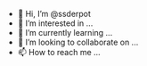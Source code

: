 - 👋 Hi, I’m @ssderpot
- 👀 I’m interested in ...
- 🌱 I’m currently learning ...
- 💞️ I’m looking to collaborate on ...
- 📫 How to reach me ...

<!---
ssderpot/ssderpot is a ✨ special ✨ repository because its `README.md` (this file) appears on your GitHub profile.
You can click the Preview link to take a look at your changes.
--->
